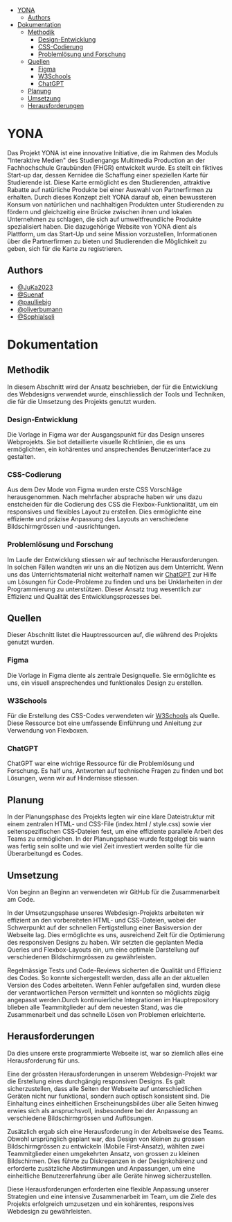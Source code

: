 - [YONA](#yona)
  - [Authors](#authors)
- [Dokumentation](#dokumentation)
  - [Methodik](#methodik)
    - [Design-Entwicklung](#design-entwicklung)
    - [CSS-Codierung](#css-codierung)
    - [Problemlösung und Forschung](#problemlösung-und-forschung)
  - [Quellen](#quellen)
    - [Figma](#figma)
    - [W3Schools](#w3schools)
    - [ChatGPT](#chatgpt)
  - [Planung](#planung)
  - [Umsetzung](#umsetzung)
  - [Herausforderungen](#herausforderungen)

# YONA

Das Projekt YONA ist eine innovative Initiative, die im Rahmen des Moduls "Interaktive Medien" des Studiengangs Multimedia Production an der Fachhochschule Graubünden (FHGR) entwickelt wurde. Es stellt ein fiktives Start-up dar, dessen Kernidee die Schaffung einer speziellen Karte für Studierende ist. Diese Karte ermöglicht es den Studierenden, attraktive Rabatte auf natürliche Produkte bei einer Auswahl von Partnerfirmen zu erhalten. Durch dieses Konzept zielt YONA darauf ab, einen bewussteren Konsum von natürlichen und nachhaltigen Produkten unter Studierenden zu fördern und gleichzeitig eine Brücke zwischen ihnen und lokalen Unternehmen zu schlagen, die sich auf umweltfreundliche Produkte spezialisiert haben. Die dazugehörige Website von YONA dient als Plattform, um das Start-Up und seine Mission vorzustellen, Informationen über die Partnerfirmen zu bieten und Studierenden die Möglichkeit zu geben, sich für die Karte zu registrieren.

## Authors

- [@JuKa2023](https://github.com/JuKa2023)
- [@Suenaf](https://github.com/Suenaf)
- [@paulliebig](https://github.com/paulliebig)
- [@oliverbumann](https://github.com/oliverbumann)
- [@SophiaIseli](https://github.com/SophiaIseli)

# Dokumentation

## Methodik

In diesem Abschnitt wird der Ansatz beschrieben, der für die Entwicklung des Webdesigns verwendet wurde, einschliesslich der Tools und Techniken, die für die Umsetzung des Projekts genutzt wurden.

### Design-Entwicklung

Die Vorlage in Figma war der Ausgangspunkt für das Design unseres Webprojekts. Sie bot detaillierte visuelle Richtlinien, die es uns ermöglichten, ein kohärentes und ansprechendes Benutzerinterface zu gestalten.

### CSS-Codierung

Aus dem Dev Mode von Figma wurden erste CSS Vorschläge herausgenommen. Nach mehrfacher absprache haben wir uns dazu enstcheiden für die Codierung des CSS die Flexbox-Funktionalität, um ein responsives und flexibles Layout zu erstellen. Dies ermöglichte eine effiziente und präzise Anpassung des Layouts an verschiedene Bildschirmgrössen und -ausrichtungen.

### Problemlösung und Forschung

Im Laufe der Entwicklung stiessen wir auf technische Herausforderungen. In solchen Fällen wandten wir uns an die Notizen aus dem Unterricht. Wenn uns das Unterrichtsmaterial nicht weiterhalf namen wir [ChatGPT](https://chat.openai.com/c/0c86d02e-cf73-4878-8671-4585188888fa) zur Hilfe um Lösungen für Code-Probleme zu finden und uns bei Unklarheiten in der Programmierung zu unterstützen. Dieser Ansatz trug wesentlich zur Effizienz und Qualität des Entwicklungsprozesses bei.

## Quellen

Dieser Abschnitt listet die Hauptressourcen auf, die während des Projekts genutzt wurden.

### Figma

Die Vorlage in Figma diente als zentrale Designquelle. Sie ermöglichte es uns, ein visuell ansprechendes und funktionales Design zu erstellen.

### W3Schools

Für die Erstellung des CSS-Codes verwendeten wir [W3Schools](https://www.w3schools.com/css/css3_flexbox.asp) als Quelle. Diese Ressource bot eine umfassende Einführung und Anleitung zur Verwendung von Flexboxen.

### ChatGPT

ChatGPT war eine wichtige Ressource für die Problemlösung und Forschung. Es half uns, Antworten auf technische Fragen zu finden und bot Lösungen, wenn wir auf Hindernisse stiessen.

## Planung

In der Planungsphase des Projekts legten wir eine klare Dateistruktur mit einem zentralen HTML- und CSS-File (index.html / style.css) sowie vier seitenspezifischen CSS-Dateien fest, um eine effiziente parallele Arbeit des Teams zu ermöglichen. In der Planungsphase wurde festgelegt bis wann was fertig sein sollte und wie viel Zeit investiert werden sollte für die Überarbeitungd es Codes.

## Umsetzung

Von beginn an Beginn an verwendeten wir GitHub für die Zusammenarbeit am Code.

In der Umsetzungsphase unseres Webdesign-Projekts arbeiteten wir effizient an den vorbereiteten HTML- und CSS-Dateien, wobei der Schwerpunkt auf der schnellen Fertigstellung einer Basisversion der Webseite lag. Dies ermöglichte es uns, ausreichend Zeit für die Optimierung des responsiven Designs zu haben. Wir setzten die geplanten Media Queries und Flexbox-Layouts ein, um eine optimale Darstellung auf verschiedenen Bildschirmgrössen zu gewährleisten.

Regelmässige Tests und Code-Reviews sicherten die Qualität und Effizienz des Codes. So konnte sichergestellt werden, dass alle an der aktuellen Version des Codes arbeiteten. Wenn Fehler aufgefallen sind, wurden diese der verantwortlichen Person vermittelt und konnten so möglichts zügig angepasst werden.Durch kontinuierliche Integrationen im Hauptrepository blieben alle Teammitglieder auf dem neuesten Stand, was die Zusammenarbeit und das schnelle Lösen von Problemen erleichterte.

## Herausforderungen

Da dies unsere erste programmierte Webseite ist, war so ziemlich alles eine Herausforderung für uns.

Eine der grössten Herausforderungen in unserem Webdesign-Projekt war die Erstellung eines durchgängig responsiven Designs. Es galt sicherzustellen, dass alle Seiten der Webseite auf unterschiedlichen Geräten nicht nur funktional, sondern auch optisch konsistent sind. Die Einhaltung eines einheitlichen Erscheinungsbildes über alle Seiten hinweg erwies sich als anspruchsvoll, insbesondere bei der Anpassung an verschiedene Bildschirmgrössen und Auflösungen.

Zusätzlich ergab sich eine Herausforderung in der Arbeitsweise des Teams. Obwohl ursprünglich geplant war, das Design von kleinen zu grossen Bildschirmgrössen zu entwickeln (Mobile First-Ansatz), wählten zwei Teammitglieder einen umgekehrten Ansatz, von grossen zu kleinen Bildschirmen. Dies führte zu Diskrepanzen in der Designkohärenz und erforderte zusätzliche Abstimmungen und Anpassungen, um eine einheitliche Benutzererfahrung über alle Geräte hinweg sicherzustellen.

Diese Herausforderungen erforderten eine flexible Anpassung unserer Strategien und eine intensive Zusammenarbeit im Team, um die Ziele des Projekts erfolgreich umzusetzen und ein kohärentes, responsives Webdesign zu gewährleisten.
